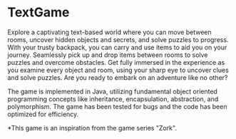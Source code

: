 # TextGame

Explore a captivating text-based world where you can move between rooms, uncover hidden objects and secrets, and solve puzzles to progress. With your trusty backpack, you can carry and use items to aid you on your journey. Seamlessly pick up and drop items between rooms to solve puzzles and overcome obstacles. Get fully immersed in the experience as you examine every object and room, using your sharp eye to uncover clues and solve puzzles. Are you ready to embark on an adventure like no other?

The game is implemented in Java, utilizing fundamental object oriented programming concepts like inheritance, encapsulation, abstraction, and polymorphism. The game has been tested for bugs and the code has been optimized for efficiency.

*This game is an inspiration from the game series "Zork".
